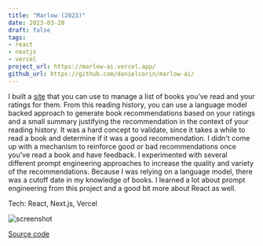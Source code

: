 ```yaml
---
title: "Marlow (2023)"
date: 2023-03-20
draft: false
tags:
- react
- nextjs
- vercel
project_url: https://marlow-ai.vercel.app/
github_url: https://github.com/danielcorin/marlow-ai/
---
```


I built a [site](https://marlow-ai.vercel.app/) that you can use to manage a list of books you’ve read and your ratings for them.
From this reading history, you can use a language model backed approach to generate book recommendations based on your ratings and a small summary justifying the recommendation in the context of your reading history.
It was a hard concept to validate, since it takes a while to read a book and determine if it was a good recommendation.
I didn't come up with a mechanism to reinforce good or bad recommendations once you’ve read a book and have feedback.
I experimented with several different prompt engineering approaches to increase the quality and variety of the recommendations.
Because I was relying on a language model, there was a cutoff date in my knowledge of books.
I learned a lot about prompt engineering from this project and a good bit more about React as well.

Tech: React, Next.js, Vercel

![screenshot](/img/projects/marlow.png)

[Source code](https://github.com/danielcorin/marlow-ai/)
